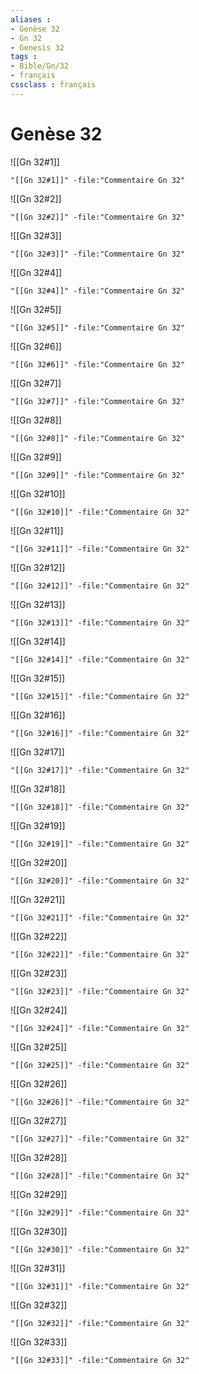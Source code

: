 ```yaml
---
aliases : 
- Genèse 32
- Gn 32
- Genesis 32
tags : 
- Bible/Gn/32
- français
cssclass : français
---
```


# Genèse 32

![[Gn 32#1]]

```query
"[[Gn 32#1]]" -file:"Commentaire Gn 32"
```

![[Gn 32#2]]

```query
"[[Gn 32#2]]" -file:"Commentaire Gn 32"
```

![[Gn 32#3]]

```query
"[[Gn 32#3]]" -file:"Commentaire Gn 32"
```

![[Gn 32#4]]

```query
"[[Gn 32#4]]" -file:"Commentaire Gn 32"
```

![[Gn 32#5]]

```query
"[[Gn 32#5]]" -file:"Commentaire Gn 32"
```

![[Gn 32#6]]

```query
"[[Gn 32#6]]" -file:"Commentaire Gn 32"
```

![[Gn 32#7]]

```query
"[[Gn 32#7]]" -file:"Commentaire Gn 32"
```

![[Gn 32#8]]

```query
"[[Gn 32#8]]" -file:"Commentaire Gn 32"
```

![[Gn 32#9]]

```query
"[[Gn 32#9]]" -file:"Commentaire Gn 32"
```

![[Gn 32#10]]

```query
"[[Gn 32#10]]" -file:"Commentaire Gn 32"
```

![[Gn 32#11]]

```query
"[[Gn 32#11]]" -file:"Commentaire Gn 32"
```

![[Gn 32#12]]

```query
"[[Gn 32#12]]" -file:"Commentaire Gn 32"
```

![[Gn 32#13]]

```query
"[[Gn 32#13]]" -file:"Commentaire Gn 32"
```

![[Gn 32#14]]

```query
"[[Gn 32#14]]" -file:"Commentaire Gn 32"
```

![[Gn 32#15]]

```query
"[[Gn 32#15]]" -file:"Commentaire Gn 32"
```

![[Gn 32#16]]

```query
"[[Gn 32#16]]" -file:"Commentaire Gn 32"
```

![[Gn 32#17]]

```query
"[[Gn 32#17]]" -file:"Commentaire Gn 32"
```

![[Gn 32#18]]

```query
"[[Gn 32#18]]" -file:"Commentaire Gn 32"
```

![[Gn 32#19]]

```query
"[[Gn 32#19]]" -file:"Commentaire Gn 32"
```

![[Gn 32#20]]

```query
"[[Gn 32#20]]" -file:"Commentaire Gn 32"
```

![[Gn 32#21]]

```query
"[[Gn 32#21]]" -file:"Commentaire Gn 32"
```

![[Gn 32#22]]

```query
"[[Gn 32#22]]" -file:"Commentaire Gn 32"
```

![[Gn 32#23]]

```query
"[[Gn 32#23]]" -file:"Commentaire Gn 32"
```

![[Gn 32#24]]

```query
"[[Gn 32#24]]" -file:"Commentaire Gn 32"
```

![[Gn 32#25]]

```query
"[[Gn 32#25]]" -file:"Commentaire Gn 32"
```

![[Gn 32#26]]

```query
"[[Gn 32#26]]" -file:"Commentaire Gn 32"
```

![[Gn 32#27]]

```query
"[[Gn 32#27]]" -file:"Commentaire Gn 32"
```

![[Gn 32#28]]

```query
"[[Gn 32#28]]" -file:"Commentaire Gn 32"
```

![[Gn 32#29]]

```query
"[[Gn 32#29]]" -file:"Commentaire Gn 32"
```

![[Gn 32#30]]

```query
"[[Gn 32#30]]" -file:"Commentaire Gn 32"
```

![[Gn 32#31]]

```query
"[[Gn 32#31]]" -file:"Commentaire Gn 32"
```

![[Gn 32#32]]

```query
"[[Gn 32#32]]" -file:"Commentaire Gn 32"
```

![[Gn 32#33]]

```query
"[[Gn 32#33]]" -file:"Commentaire Gn 32"
```

